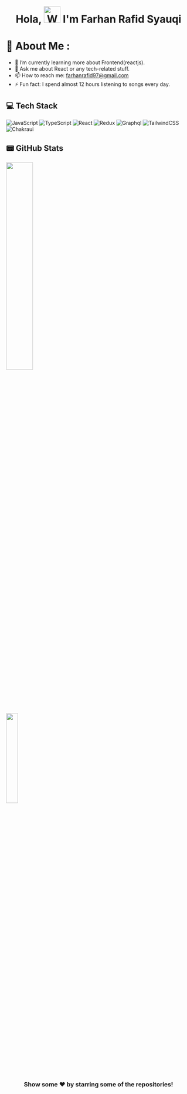 

<!--
**FarhanRafid97/FarhanRafid97** is a ✨ _special_ ✨ repository because its `README.md` (this file) appears on your GitHub profile.

Here are some ideas to get you started:

- 🔭 I’m currently working on ...
- 🌱 I’m currently learning ...
- 👯 I’m looking to collaborate on ...
- 🤔 I’m looking for help with ...
- 💬 Ask me about ...
- 📫 How to reach me: ...
- 😄 Pronouns: ...
- ⚡ Fun fact: ...
-->

<h1 align="center"> Hola, <img src="https://raw.githubusercontent.com/nixin72/nixin72/master/wave.gif" 
         alt="Waving hand animated gif"
         height="45"
         width="45" /> I'm Farhan Rafid Syauqi</h1>



# 💫 About Me :
- 🌱 I’m currently learning more about Frontend(reactjs).
- 💬 Ask me about React or any tech-related stuff.
- 📫 How to reach me: farhanrafid97@gmail.com
- ⚡ Fun fact: I spend almost 12 hours listening to songs every day.


## 💻 Tech Stack
 ![JavaScript](https://img.shields.io/badge/javascript-%23323330.svg?style=for-the-badge&logo=javascript&logoColor=%23F7DF1E)  ![TypeScript](https://img.shields.io/badge/typescript-%23007ACC.svg?style=for-the-badge&logo=typescript&logoColor=white)
 ![React](https://img.shields.io/badge/react-%2320232a.svg?style=for-the-badge&logo=react&logoColor=%2361DAFB) 
 ![Redux](https://img.shields.io/badge/redux-%23593d88.svg?style=for-the-badge&logo=redux&logoColor=white) 
 ![Graphql](https://img.shields.io/badge/GraphQl-E10098?style=for-the-badge&logo=graphql&logoColor=white)
 ![TailwindCSS](https://img.shields.io/badge/tailwindcss-%2338B2AC.svg?style=for-the-badge&logo=tailwind-css&logoColor=white)
  ![Chakraui](https://img.shields.io/badge/Chakra--UI-319795?style=for-the-badge&logo=chakra-ui&logoColor=white)





## 📟 GitHub Stats
<p >
	<img width="38%" src="https://github-readme-streak-stats.herokuapp.com/?user=farhanrafid97" />
	
</p>
<p>
<img width="25%" src="https://github-readme-stats.vercel.app/api/top-langs/?username=farhanrafid97" />
</p>



<div align="center">

### Show some ❤️ by starring some of the repositories!

</div>
